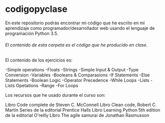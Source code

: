# codigopyclase
En este repositorio podrás encontrar mi código que he escrito en mi aprendizaje como programador/desarrollador web usando el lenguaje de programación Python 3.5.
###### El contenido de esta carpeta es el código que he producido en clase.
El contenido de los ejercicios es:

-Simple operations
-Floats
-Strings
-Simple Input & Output
-Type Conversion
-Variables
-Booleans & Comparasions
-If Statements
-Else Statements
-Boolean Logic
-Operator Precedence
-While Loops
-Lists
-Lists Opetations
-Range
-For Loops

Los recursos que he usado durante el curso son:

Libro Code complete de Steven C. McConnell
Libro Clean code, Robert C. Martin Series de la editorial Prentice Halls
Libro Learning Python 5th edition de la editorial O'reilly
Libro The agile samurai de Jonathan Rasmusson

